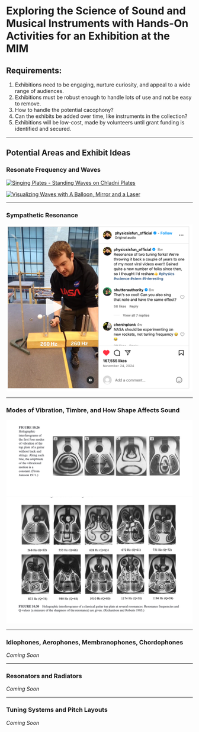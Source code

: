 # Exploring the Science of Sound and Musical Instruments with Hands-On Activities for an Exhibition at the MIM

## Requirements: 
1. Exhibitions need to be engaging, nurture curiosity, and appeal to a wide range of audiences.
2. Exhibitions must be robust enough to handle lots of use and not be easy to remove.
3. How to handle the potential cacophony?
4. Can the exhibits be added over time, like instruments in the collection?
5. Exhibitions will be low-cost, made by volunteers until grant funding is identified and secured.

---

## Potential Areas and Exhibit Ideas

### Resonate Frequency and Waves

[![Singing Plates - Standing Waves on Chladni Plates](http://img.youtube.com/vi/wYoxOJDrZzw/0.jpg)](https://www.youtube.com/watch?v=wYoxOJDrZzw&list=PLO82UpmzB2cQ3YOLh8Wdshea_QF4CGNWF&index=3&t=44s "Watch: Singing Plates - Standing Waves on Chladni Plates")

[![Visualizing Waves with A Balloon, Mirror and a Laser](http://img.youtube.com/vi/C-V1uXeyGmg/0.jpg)](https://www.youtube.com/watch?v=C-V1uXeyGmg&t=223s "Watch: Visualizing Waves with A Balloon, Mirror, and a Laser")

---

### Sympathetic Resonance

[![Sympathetic Resonance](images/sympathetic-resonance-instagram.png)](https://www.instagram.com/reel/DCwUgTXJLvY/?utm_source=ig_web_copy_link "View on Instagram: Sympathetic Resonance Demonstration")

---

### Modes of Vibration, Timbre, and How Shape Affects Sound

![Modes of Vibration](images/modes-of-vibration.png "Modes of Vibration")
![Modes of Vibration by Frequency](images/modes-of-vibration-by-frequency.png "Modes of Vibration by Frequency")

---

### Idiophones, Aerophones, Membranophones, Chordophones

*Coming Soon*

---

### Resonators and Radiators

*Coming Soon*

---

### Tuning Systems and Pitch Layouts

*Coming Soon*
